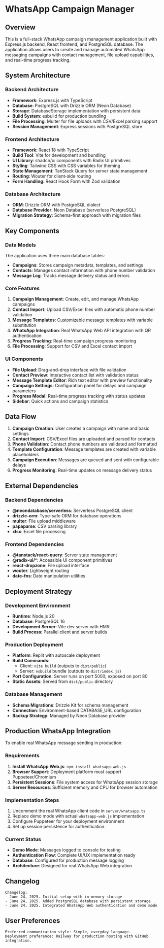 # WhatsApp Campaign Manager

## Overview

This is a full-stack WhatsApp campaign management application built with Express.js backend, React frontend, and PostgreSQL database. The application allows users to create and manage automated WhatsApp messaging campaigns with contact management, file upload capabilities, and real-time progress tracking.

## System Architecture

### Backend Architecture
- **Framework**: Express.js with TypeScript
- **Database**: PostgreSQL with Drizzle ORM (Neon Database)
- **Storage**: DatabaseStorage implementation with persistent data
- **Build System**: esbuild for production bundling
- **File Processing**: Multer for file uploads with CSV/Excel parsing support
- **Session Management**: Express sessions with PostgreSQL store

### Frontend Architecture
- **Framework**: React 18 with TypeScript
- **Build Tool**: Vite for development and bundling
- **UI Library**: shadcn/ui components with Radix UI primitives
- **Styling**: Tailwind CSS with CSS variables for theming
- **State Management**: TanStack Query for server state management
- **Routing**: Wouter for client-side routing
- **Form Handling**: React Hook Form with Zod validation

### Database Architecture
- **ORM**: Drizzle ORM with PostgreSQL dialect
- **Database Provider**: Neon Database (serverless PostgreSQL)
- **Migration Strategy**: Schema-first approach with migration files

## Key Components

### Data Models
The application uses three main database tables:
- **Campaigns**: Stores campaign metadata, templates, and settings
- **Contacts**: Manages contact information with phone number validation
- **Message Log**: Tracks message delivery status and errors

### Core Features
1. **Campaign Management**: Create, edit, and manage WhatsApp campaigns
2. **Contact Import**: Upload CSV/Excel files with automatic phone number validation
3. **Message Templates**: Customizable message templates with variable substitution
4. **WhatsApp Integration**: Real WhatsApp Web API integration with QR authentication
5. **Progress Tracking**: Real-time campaign progress monitoring
6. **File Processing**: Support for CSV and Excel contact import

### UI Components
- **File Upload**: Drag-and-drop interface with file validation
- **Contact Preview**: Interactive contact list with validation status
- **Message Template Editor**: Rich text editor with preview functionality
- **Campaign Settings**: Configuration panel for delays and campaign parameters
- **Progress Modal**: Real-time progress tracking with status updates
- **Sidebar**: Quick actions and campaign statistics

## Data Flow

1. **Campaign Creation**: User creates a campaign with name and basic settings
2. **Contact Import**: CSV/Excel files are uploaded and parsed for contacts
3. **Phone Validation**: Contact phone numbers are validated and formatted
4. **Template Configuration**: Message templates are created with variable placeholders
5. **Campaign Execution**: Messages are queued and sent with configurable delays
6. **Progress Monitoring**: Real-time updates on message delivery status

## External Dependencies

### Backend Dependencies
- **@neondatabase/serverless**: Serverless PostgreSQL client
- **drizzle-orm**: Type-safe ORM for database operations
- **multer**: File upload middleware
- **papaparse**: CSV parsing library
- **xlsx**: Excel file processing

### Frontend Dependencies
- **@tanstack/react-query**: Server state management
- **@radix-ui/***: Accessible UI component primitives
- **react-dropzone**: File upload interface
- **wouter**: Lightweight routing
- **date-fns**: Date manipulation utilities

## Deployment Strategy

### Development Environment
- **Runtime**: Node.js 20
- **Database**: PostgreSQL 16
- **Development Server**: Vite dev server with HMR
- **Build Process**: Parallel client and server builds

### Production Deployment
- **Platform**: Replit with autoscale deployment
- **Build Commands**: 
  - Client: `vite build` (outputs to `dist/public`)
  - Server: `esbuild` bundle (outputs to `dist/index.js`)
- **Port Configuration**: Server runs on port 5000, exposed on port 80
- **Static Assets**: Served from `dist/public` directory

### Database Management
- **Schema Migrations**: Drizzle Kit for schema management
- **Connection**: Environment-based DATABASE_URL configuration
- **Backup Strategy**: Managed by Neon Database provider

## Production WhatsApp Integration

To enable real WhatsApp message sending in production:

### Requirements
1. **Install WhatsApp Web.js**: `npm install whatsapp-web.js`
2. **Browser Support**: Deployment platform must support Puppeteer/Chromium
3. **Persistent Sessions**: File system access for WhatsApp session storage
4. **Server Resources**: Sufficient memory and CPU for browser automation

### Implementation Steps
1. Uncomment the real WhatsApp client code in `server/whatsapp.ts`
2. Replace demo mode with actual `whatsapp-web.js` implementation
3. Configure Puppeteer for your deployment environment
4. Set up session persistence for authentication

### Current Status
- **Demo Mode**: Messages logged to console for testing
- **Authentication Flow**: Complete UI/UX implementation ready
- **Database**: Configured for production message logging
- **Architecture**: Designed for real WhatsApp Web integration

## Changelog

```
Changelog:
- June 24, 2025. Initial setup with in-memory storage
- June 24, 2025. Added PostgreSQL database with persistent storage
- June 24, 2025. Integrated WhatsApp Web authentication and demo mode
```

## User Preferences

```
Preferred communication style: Simple, everyday language.
Deployment preference: Railway for production hosting with GitHub integration.
```